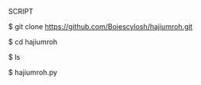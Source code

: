 SCRIPT

$ git clone https://github.com/Boiescylosh/hajiumroh.git

$ cd hajiumroh

$ ls

$ hajiumroh.py
